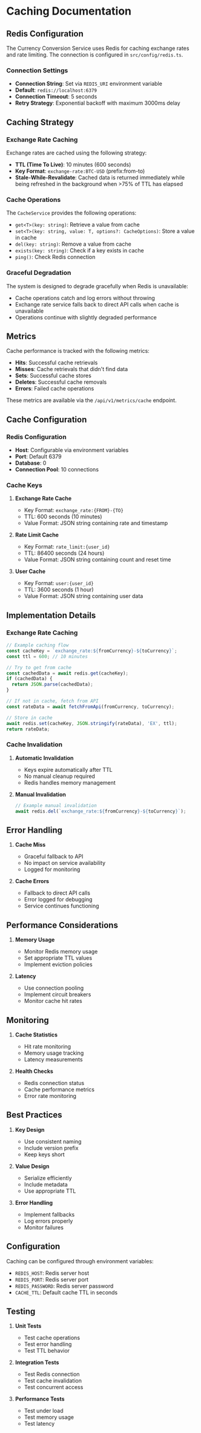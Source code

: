 # Caching Documentation

## Redis Configuration

The Currency Conversion Service uses Redis for caching exchange rates and rate limiting. The connection is configured in `src/config/redis.ts`.

### Connection Settings

- **Connection String**: Set via `REDIS_URI` environment variable
- **Default**: `redis://localhost:6379`
- **Connection Timeout**: 5 seconds
- **Retry Strategy**: Exponential backoff with maximum 3000ms delay

## Caching Strategy

### Exchange Rate Caching

Exchange rates are cached using the following strategy:

- **TTL (Time To Live)**: 10 minutes (600 seconds)
- **Key Format**: `exchange-rate:BTC-USD` (prefix:from-to)
- **Stale-While-Revalidate**: Cached data is returned immediately while being refreshed in the background when >75% of TTL has elapsed

### Cache Operations

The `CacheService` provides the following operations:

- `get<T>(key: string)`: Retrieve a value from cache
- `set<T>(key: string, value: T, options?: CacheOptions)`: Store a value in cache
- `del(key: string)`: Remove a value from cache
- `exists(key: string)`: Check if a key exists in cache
- `ping()`: Check Redis connection

### Graceful Degradation

The system is designed to degrade gracefully when Redis is unavailable:

- Cache operations catch and log errors without throwing
- Exchange rate service falls back to direct API calls when cache is unavailable
- Operations continue with slightly degraded performance

## Metrics

Cache performance is tracked with the following metrics:

- **Hits**: Successful cache retrievals
- **Misses**: Cache retrievals that didn't find data
- **Sets**: Successful cache stores
- **Deletes**: Successful cache removals
- **Errors**: Failed cache operations

These metrics are available via the `/api/v1/metrics/cache` endpoint.

## Cache Configuration

### Redis Configuration

- **Host**: Configurable via environment variables
- **Port**: Default 6379
- **Database**: 0
- **Connection Pool**: 10 connections

### Cache Keys

1. **Exchange Rate Cache**

   - Key Format: `exchange_rate:{FROM}-{TO}`
   - TTL: 600 seconds (10 minutes)
   - Value Format: JSON string containing rate and timestamp

2. **Rate Limit Cache**

   - Key Format: `rate_limit:{user_id}`
   - TTL: 86400 seconds (24 hours)
   - Value Format: JSON string containing count and reset time

3. **User Cache**
   - Key Format: `user:{user_id}`
   - TTL: 3600 seconds (1 hour)
   - Value Format: JSON string containing user data

## Implementation Details

### Exchange Rate Caching

```typescript
// Example caching flow
const cacheKey = `exchange_rate:${fromCurrency}-${toCurrency}`;
const ttl = 600; // 10 minutes

// Try to get from cache
const cachedData = await redis.get(cacheKey);
if (cachedData) {
  return JSON.parse(cachedData);
}

// If not in cache, fetch from API
const rateData = await fetchFromApi(fromCurrency, toCurrency);

// Store in cache
await redis.set(cacheKey, JSON.stringify(rateData), 'EX', ttl);
return rateData;
```

### Cache Invalidation

1. **Automatic Invalidation**

   - Keys expire automatically after TTL
   - No manual cleanup required
   - Redis handles memory management

2. **Manual Invalidation**
   ```typescript
   // Example manual invalidation
   await redis.del(`exchange_rate:${fromCurrency}-${toCurrency}`);
   ```

## Error Handling

1. **Cache Miss**

   - Graceful fallback to API
   - No impact on service availability
   - Logged for monitoring

2. **Cache Errors**
   - Fallback to direct API calls
   - Error logged for debugging
   - Service continues functioning

## Performance Considerations

1. **Memory Usage**

   - Monitor Redis memory usage
   - Set appropriate TTL values
   - Implement eviction policies

2. **Latency**
   - Use connection pooling
   - Implement circuit breakers
   - Monitor cache hit rates

## Monitoring

1. **Cache Statistics**

   - Hit rate monitoring
   - Memory usage tracking
   - Latency measurements

2. **Health Checks**
   - Redis connection status
   - Cache performance metrics
   - Error rate monitoring

## Best Practices

1. **Key Design**

   - Use consistent naming
   - Include version prefix
   - Keep keys short

2. **Value Design**

   - Serialize efficiently
   - Include metadata
   - Use appropriate TTL

3. **Error Handling**
   - Implement fallbacks
   - Log errors properly
   - Monitor failures

## Configuration

Caching can be configured through environment variables:

- `REDIS_HOST`: Redis server host
- `REDIS_PORT`: Redis server port
- `REDIS_PASSWORD`: Redis server password
- `CACHE_TTL`: Default cache TTL in seconds

## Testing

1. **Unit Tests**

   - Test cache operations
   - Test error handling
   - Test TTL behavior

2. **Integration Tests**

   - Test Redis connection
   - Test cache invalidation
   - Test concurrent access

3. **Performance Tests**
   - Test under load
   - Test memory usage
   - Test latency
